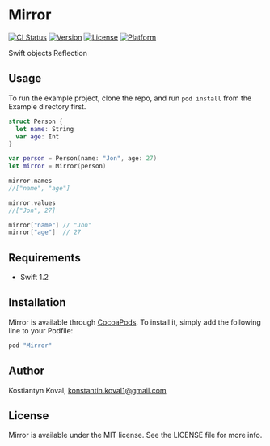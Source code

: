 # Mirror

[![CI Status](http://img.shields.io/travis/kostiakoval/Mirror.svg?style=flat)](https://travis-ci.org/kostiakoval/Mirror)
[![Version](https://img.shields.io/cocoapods/v/Mirror.svg?style=flat)](http://cocoapods.org/pods/Mirror)
[![License](https://img.shields.io/cocoapods/l/Mirror.svg?style=flat)](http://cocoapods.org/pods/Mirror)
[![Platform](https://img.shields.io/cocoapods/p/Mirror.svg?style=flat)](http://cocoapods.org/pods/Mirror)

Swift objects Reflection

## Usage

To run the example project, clone the repo, and run `pod install` from the Example directory first.

```swift
struct Person {
  let name: String
  var age: Int
}

var person = Person(name: "Jon", age: 27)
let mirror = Mirror(person)
```

```swift
mirror.names  
//["name", "age"]
```

```swift
mirror.values
//["Jon", 27]
```

```swift 
mirror["name"] // "Jon"
mirror["age"]  // 27
```

## Requirements
- Swift 1.2

## Installation

Mirror is available through [CocoaPods](http://cocoapods.org). To install
it, simply add the following line to your Podfile:

```ruby
pod "Mirror"
```

## Author

Kostiantyn Koval, konstantin.koval1@gmail.com

## License

Mirror is available under the MIT license. See the LICENSE file for more info.
